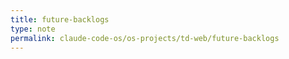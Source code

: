 ```yaml
---
title: future-backlogs
type: note
permalink: claude-code-os/os-projects/td-web/future-backlogs
---
```

